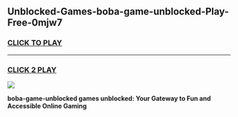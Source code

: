 
## Unblocked-Games-boba-game-unblocked-Play-Free-0mjw7
<h3>
<a href="https://premium76.site?title=boba-game-unblocked&ref=10A">CLICK TO PLAY</a></h3>
<hr>

<h3>
<a href="https://premium76.site?title=boba-game-unblocked&ref=10A">CLICK 2 PLAY</a>
  
</h3>

<a href="https://premium76.site?title=boba-game-unblocked&ref=10A"><img src="https://clearcache.store/games.png"></a>


**boba-game-unblocked games unblocked: Your Gateway to Fun and Accessible Online Gaming**
